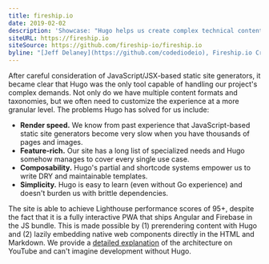 ```yaml
---
title: fireship.io
date: 2019-02-02
description: 'Showcase: "Hugo helps us create complex technical content that integrates engaging web components."'
siteURL: https://fireship.io
siteSource: https://github.com/fireship-io/fireship.io
byline: "[Jeff Delaney](https://github.com/codediodeio), Fireship.io Creator"
---
```


After careful consideration of JavaScript/JSX-based static site generators, it became clear that Hugo was the only tool capable of handling our project's complex demands. Not only do we have multiple content formats and taxonomies, but we often need to customize the experience at a more granular level. The problems Hugo has solved for us include:

- **Render speed.** We know from past experience that JavaScript-based static site generators become very slow when you have thousands of pages and images.
- **Feature-rich.** Our site has a long list of specialized needs and Hugo somehow manages to cover every single use case.
- **Composability.** Hugo's partial and shortcode systems empower us to write DRY and maintainable templates.
- **Simplicity.** Hugo is easy to learn (even without Go experience) and doesn't burden us with brittle dependencies.

The site is able to achieve Lighthouse performance scores of 95+, despite the fact that it is a fully interactive PWA that ships Angular and Firebase in the JS bundle. This is made possible by (1) prerendering content with Hugo and (2) lazily embedding native web components directly in the HTML and Markdown. We provide a [detailed explanation](https://youtu.be/gun8OiGtlNc) of the architecture on YouTube and can't imagine development without Hugo.

